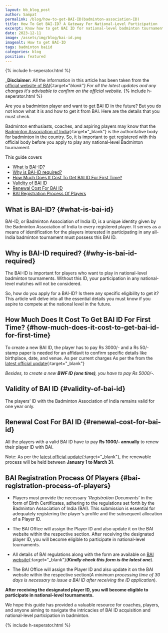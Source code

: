 ```yaml
---
layout: bb_blog_post
author: Sampat
permalink: /blog/how-to-get-BAI-ID(badminton-association-ID)
title: How To Get BAI-ID? A Gateway For National-Level Participation
excerpt: Know how to get BAI ID for national-level badminton tournaments. Follow our guide on the BAI ID application, steps to apply, and eligibility as per BAI regulations.
date: 2023-12-11
image: /assets/img/blog/bai-id.png
imagealt: How to get BAI-ID
tags: badminton baiid
categories: blog
position: featured
---
```

{% include h-seperator.html %}

_**Disclaimer:** All the information in this article has been taken from the [official website of BAI](https://www.badmintonindia.org/){:target="_blank"}.For all the latest updates and any changes it's advisable to confirm on the official website._
{% include h-seperator.html %}

Are you a badminton player and want to get BAI ID in the future? But you do not know what it is and how to get it from BAI. Here are the details that you must check.

Badminton enthusiasts, coaches, and aspiring players may know that the [Badminton Association of India](https://badmintonindia.org/){:target="_blank"} is the authoritative body for badminton in the country. So, it is important to get registered with this official body before you apply to play any national-level Badminton tournament.

This guide covers
<br/>
- [What is BAI-ID?](#what-is-bai-id)
- [Why is BAI-ID required?](#why-is-bai-id-required)
- [How Much Does It Cost To Get BAI ID For First Time?](#how-much-does-it-cost-to-get-bai-id-for-first-time)
- [Validity of BAI ID](#validity-of-bai-id)
- [Renewal Cost For BAI ID](#renewal-cost-for-bai-id)
- [BAI Registration Process Of Players](#bai-registration-process-of-players)


## What is BAI-ID? {#what-is-bai-id}
BAI-ID, or Badminton Association of India ID, is a unique identity given by the Badminton Association of India to every registered player. It serves as a means of identification for the players interested in participating in any all-India badminton tournament must possess this BAI ID.

## Why is BAI-ID required? {#why-is-bai-id-required}

The BAI-ID is important for players who want to play in national-level badminton tournaments. Without this ID, your participation in any national-level matches will not be considered.

So, how do you apply for a BAI-ID? Is there any specific eligibility to get it? This article will delve into all the essential details you must know if you aspire to compete at the national level in the future.

## How Much Does It Cost To Get BAI ID For First Time? {#how-much-does-it-cost-to-get-bai-id-for-first-time}

To create a new BAI ID, the player has to pay Rs 3000/- and a Rs 50/- stamp paper is needed for an affidavit to confirm specific details like birthplace, date, and venue. As per current charges As per the from the [latest official update](https://www.badmintonindia.org/download/news/For%20Creation%20of%20BAI%20IDr1.pdf){:target="_blank"}

_Besides, to create a new **BWF ID (one time)**, you have to pay Rs 5000/-._

## Validity of BAI ID {#validity-of-bai-id}

The players’ ID with the Badminton Association of India remains valid for one year only.

## Renewal Cost For BAI ID {#renewal-cost-for-bai-id}

All the players with a valid BAI ID have to pay **Rs 1000/- annually** to renew their player ID with BAI.

Note: As per the [latest official update](https://www.badmintonindia.org/download/news/For%20Creation%20of%20BAI%20IDr1.pdf){:target="_blank"}, the renewable process will be held between **January 1 to March 31**.



## BAI Registration Process Of Players {#bai-registration-process-of-players}

* Players must provide the necessary '_Registration Documents_' in the form of Birth Certificates, adhering to the regulations set forth by the Badminton Association of India (BAI). This submission is essential for adequately registering the player's profile and the subsequent allocation of a Player ID.
 
* The BAI Office will assign the Player ID and also update it on the BAI website within the respective section. After receiving the designated player ID, you will become eligible to participate in national-level tournaments.

* All details of BAI regulations along with the form are available on [BAI website](https://www.badmintonindia.org/download/registration_new1.pdf){:target="_blank"}(**_Kindly check this form is the latest one_**).

*  The BAI Office will assign the Player ID and also update it on the BAI website within the respective section(_A minimum processing time of 30 days is necessary to issue a BAI ID after receiving the ID application_). 

**After receiving the designated player ID, you will become eligible to participate in national-level tournaments.**

We hope this guide has provided a valuable resource for coaches, players, and anyone aiming to navigate the intricacies of BAI ID acquisition and national-level participation in badminton. 

{% include h-seperator.html %}
